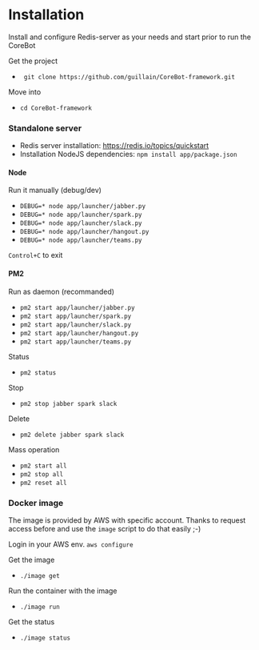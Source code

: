 # Installation
Install and configure Redis-server as your needs and start prior to run the CoreBot

Get the project
- ` git clone https://github.com/guillain/CoreBot-framework.git`

Move into
- `cd CoreBot-framework`

### Standalone server
- Redis server installation: https://redis.io/topics/quickstart
- Installation NodeJS dependencies: `npm install app/package.json`

#### Node
Run it manually (debug/dev)

- `DEBUG=* node app/launcher/jabber.py`
- `DEBUG=* node app/launcher/spark.py`
- `DEBUG=* node app/launcher/slack.py`
- `DEBUG=* node app/launcher/hangout.py`
- `DEBUG=* node app/launcher/teams.py`

`Control+C` to exit

#### PM2
Run as daemon (recommanded)

- `pm2 start app/launcher/jabber.py`
- `pm2 start app/launcher/spark.py`
- `pm2 start app/launcher/slack.py`
- `pm2 start app/launcher/hangout.py`
- `pm2 start app/launcher/teams.py`

Status
- `pm2 status`

Stop
- `pm2 stop jabber spark slack`

Delete
- `pm2 delete jabber spark slack`

Mass operation
- `pm2 start all`
- `pm2 stop all`
- `pm2 reset all`

### Docker image
The image is provided by AWS with specific account.
Thanks to request access before and use the `image` script to do that easily ;-)

Login in your AWS env.
`aws configure`

Get the image
- `./image get`

Run the container with the image
- `./image run`

Get the status
- `./image status`
